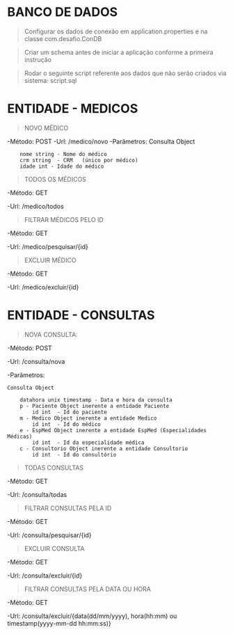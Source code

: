 # BANCO DE DADOS

> Configurar os dados de conexão em application.properties e na classe com.desafio.ConDB

> Criar um schema antes de iniciar a aplicação conforme a primeira instrução

> Rodar o seguinte script referente aos dados que não serão criados via sistema: script.sql



# ENTIDADE - MEDICOS

>NOVO MÉDICO

-Método: POST
-Url:	<dns>/medico/novo
-Parâmetros: 
	Consulta Object
		
		nome string - Nome do médico
		crm string	- CRM	(único por médico)
		idade int - Idade do médico
		

>TODOS OS MÉDICOS

-Método: GET

-Url: <dns>/medico/todos	


>FILTRAR MÉDICOS PELO ID

-Método: GET

-Url: <dns>/medico/pesquisar/{id}	


>EXCLUIR MÉDICO

-Método: GET

-Url: <dns>/medico/excluir/{id}	



# ENTIDADE - CONSULTAS

>NOVA CONSULTA:

-Método: POST

-Url:	<dns>/consulta/nova

-Parâmetros: 

	Consulta Object
	
		datahora unix timestamp - Data e hora da consulta
		p - Paciente Object inerente a entidade Paciente
			id int	- Id do paciente 
		m - Medico Object inerente a entidade Medico
			id int	- Id do médico
		e - EspMed Object inerente a entidade EspMed (Especialidades Médicas)
			id int	- Id da especialidade médica 
		c - Consultorio Object inerente a entidade Consultorio
			id int	- Id do consultório
		

>TODAS CONSULTAS

-Método: GET

-Url: <dns>/consulta/todas	



>FILTRAR CONSULTAS PELA ID

-Método: GET

-Url: <dns>/consulta/pesquisar/{id}	



>EXCLUIR CONSULTA

-Método: GET

-Url: <dns>/consulta/excluir/{id}	



>FILTRAR CONSULTAS PELA DATA OU HORA

-Método: GET

-Url: <dns>/consulta/excluir/{data(dd/mm/yyyy), hora(hh:mm) ou timestamp(yyyy-mm-dd hh:mm:ss)}	


